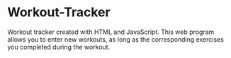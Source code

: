 # Workout-Tracker
Workout tracker created with HTML and JavaScript. This web program allows you to enter new workouts, as long as the corresponding exercises you completed during the workout.
